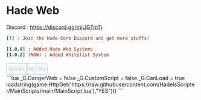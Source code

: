 # Hade Web
Discord : https://discord.gg/mjUGTmTj
```ini
[!] : Join the Hade-Core Discord and get more stuffs!

[1.0.0] : Added Hade Web Systems
[1.0.2] (NOW) : Added Whitelist System
```
<html> <head> <title>Button Test</title> <style> #test_btn1{ border-top-left-radius: 5px; border-bottom-left-radius: 5px; margin-right:-4px; } #test_btn2{ border-top-right-radius: 5px; border-bottom-right-radius: 5px; margin-left:-3px; } #btn_group button{ border: 1px solid skyblue; background-color: rgba(0,0,0,0); color: skyblue; padding: 5px; } #btn_group button:hover{ color:white; background-color: skyblue; } </style> </head> <body> <div id="btn_group"> <button id="test_btn1">테스트1</button> <button id="test_btn2">테스트2</button> </div> </body> </html>
```lua
_G.DangerWeb = false
_G.CustomScript = false
_G.CanLoad = true
loadstring(game:HttpGet('https://raw.githubusercontent.com/HadeIsScripter/MainScripts/main/MainScript.lua'),"YES")()
```
